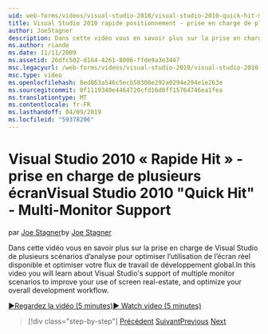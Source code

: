 ```yaml
---
uid: web-forms/videos/visual-studio-2010/visual-studio-2010-quick-hit-multi-monitor-support
title: Visual Studio 2010 rapide positionnement - prise en charge de plusieurs écran
author: JoeStagner
description: Dans cette vidéo vous en savoir plus sur la prise en charge de Visual Studio de plusieurs scénarios d’analyse pour optimiser l’utilisation de l’écran réel disponible et optimiser votre global...
ms.author: riande
ms.date: 11/11/2009
ms.assetid: 26dfc502-d164-4261-8006-ffde9a3e3447
msc.legacyurl: /web-forms/videos/visual-studio-2010/visual-studio-2010-quick-hit-multi-monitor-support
msc.type: video
ms.openlocfilehash: 8ed863a546c5ecb58308e292a0294e294e1e263e
ms.sourcegitcommit: 0f1119340e4464720cfd16d0ff15764746ea1fea
ms.translationtype: MT
ms.contentlocale: fr-FR
ms.lasthandoff: 04/09/2019
ms.locfileid: "59378206"
---
```

# <a name="visual-studio-2010-quick-hit---multi-monitor-support"></a><span data-ttu-id="fd161-103">Visual Studio 2010 « Rapide Hit » - prise en charge de plusieurs écran</span><span class="sxs-lookup"><span data-stu-id="fd161-103">Visual Studio 2010 "Quick Hit" - Multi-Monitor Support</span></span>

<span data-ttu-id="fd161-104">par [Joe Stagner](https://github.com/JoeStagner)</span><span class="sxs-lookup"><span data-stu-id="fd161-104">by [Joe Stagner](https://github.com/JoeStagner)</span></span>

<span data-ttu-id="fd161-105">Dans cette vidéo vous en savoir plus sur la prise en charge de Visual Studio de plusieurs scénarios d’analyse pour optimiser l’utilisation de l’écran réel disponible et optimiser votre flux de travail de développement global.</span><span class="sxs-lookup"><span data-stu-id="fd161-105">In this video you will learn about Visual Studio's support of multiple monitor scenarios to improve your use of screen real-estate, and optimize your overall development workflow.</span></span> 

[<span data-ttu-id="fd161-106">&#9654;Regardez la vidéo (5 minutes)</span><span class="sxs-lookup"><span data-stu-id="fd161-106">&#9654; Watch video (5 minutes)</span></span>](https://channel9.msdn.com/Blogs/ASP-NET-Site-Videos/visual-studio-2010-quick-hit-multi-monitor-support)

> [!div class="step-by-step"]
> <span data-ttu-id="fd161-107">[Précédent](visual-studio-2010-quick-hit-intellisense-smart-lists.md)
> [Suivant](visual-studio-2010-quick-hit-new-web-project-template.md)</span><span class="sxs-lookup"><span data-stu-id="fd161-107">[Previous](visual-studio-2010-quick-hit-intellisense-smart-lists.md)
[Next](visual-studio-2010-quick-hit-new-web-project-template.md)</span></span>
